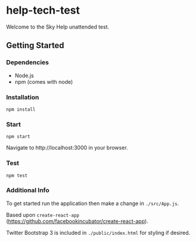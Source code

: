 # help-tech-test

Welcome to the Sky Help unattended test.

## Getting Started

### Dependencies

* Node.js
* npm (comes with node)

### Installation

```
npm install
```

### Start

```
npm start
```

Navigate to http://localhost:3000 in your browser.

### Test

```
npm test
```

### Additional Info

To get started run the application then make a change in `./src/App.js`.

Based upon `create-react-app` (https://github.com/facebookincubator/create-react-app).

Twitter Bootstrap 3 is included in `./public/index.html` for styling if desired.
